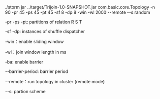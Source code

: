 
./storm jar ../target/Trijoin-1.0-SNAPSHOT.jar com.basic.core.Topology -n 90 -pr 45 -ps 45 -pt 45 -sf 8 -dp 8 -win -wl 2000 --remote --s random
 
-pr -ps  -pt: partitions of relation R S T

-sf -dp: instances of shuffle dispatcher

-win：enable sliding window

-wl：join window length in ms  

-ba: enable barrier  

--barrier-period: barrier period

--remote：run topology in cluster (remote mode)

--s: partion scheme

